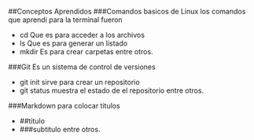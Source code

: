 ##Conceptos Aprendidos
###Comandos basicos de Linux
los comandos que aprendi para la terminal fueron
- cd
Que es para acceder a los archivos
- ls
Que es para generar un listado
- mkdir
Es para crear carpetas
entre otros.

###Git
Es un sistema de control de versiones
- git init
sirve para crear un repositorio
- git status
muestra el estado de el repositorio
entre otros.

###Markdown
para colocar titulos
- ##titulo
- ###subtitulo
entre otros.